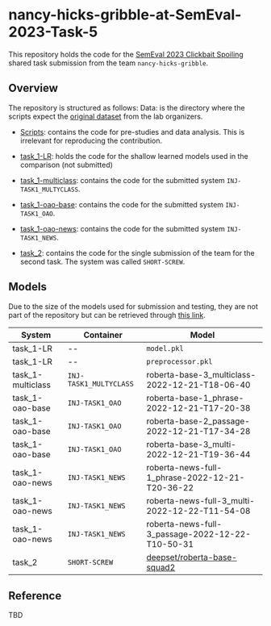 # nancy-hicks-gribble-at-SemEval-2023-Task-5

This repository holds the code for the [SemEval 2023 Clickbait Spoiling](https://pan.webis.de/semeval23/pan23-web/clickbait-challenge.html) shared task submission from the team `nancy-hicks-gribble`.

## Overview
The repository is structured as follows:
Data: is the directory where the scripts expect the [original dataset](https://pan.webis.de/semeval23/pan23-web/clickbait-challenge.html#data) from the lab organizers.

- [Scripts](https://github.com/jueri/nancy-hicks-gribble-at-SemEval-2023-Task-5/tree/main/skripts): contains the code for pre-studies and data analysis. This is irrelevant for reproducing the contribution.

- [task_1-LR](https://github.com/jueri/nancy-hicks-gribble-at-SemEval-2023-Task-5/tree/main/task_1-LR): holds the code for the shallow learned models used in the comparison (not submitted)

- [task_1-multiclass](https://github.com/jueri/nancy-hicks-gribble-at-SemEval-2023-Task-5/tree/main/task_1-multiclass): contains the code for the submitted system `INJ-TASK1_MULTYCLASS`.

- [task_1-oao-base](https://github.com/jueri/nancy-hicks-gribble-at-SemEval-2023-Task-5/tree/main/task_1-oao-base): contains the code for the submitted system `INJ-TASK1_OAO`.

- [task_1-oao-news](https://github.com/jueri/nancy-hicks-gribble-at-SemEval-2023-Task-5/tree/main/task_1-oao-news): contains the code for the submitted system `INJ-TASK1_NEWS`.

- [task_2](https://github.com/jueri/nancy-hicks-gribble-at-SemEval-2023-Task-5/tree/main/task_2): contains the code for the single submission of the team for the second task. The system was called `SHORT-SCREW`.

## Models
Due to the size of the models used for submission and testing, they are not part of the repository but can be retrieved through [this link](https://th-koeln.sciebo.de/s/HBqf8Z5ynqW0jSc).

|System|Container|Model|
|---|---|---|
|task_1-LR|--|`model.pkl`|
|task_1-LR|--|`preprocessor.pkl`|
|task_1-multiclass|`INJ-TASK1_MULTYCLASS`|roberta-base-3_multiclass-2022-12-21-T18-06-40|
|task_1-oao-base|`INJ-TASK1_OAO`|roberta-base-1_phrase-2022-12-21-T17-20-38|
|task_1-oao-base|`INJ-TASK1_OAO`|roberta-base-2_passage-2022-12-21-T17-34-28|
|task_1-oao-base|`INJ-TASK1_OAO`|roberta-base-3_multi-2022-12-21-T19-36-44|
|task_1-oao-news|`INJ-TASK1_NEWS`|roberta-news-full-1_phrase-2022-12-21-T20-36-22|
|task_1-oao-news|`INJ-TASK1_NEWS`|roberta-news-full-3_multi-2022-12-22-T11-54-08|
|task_1-oao-news|`INJ-TASK1_NEWS`|roberta-news-full-3_passage-2022-12-22-T10-50-31|
|task_2|`SHORT-SCREW`|[deepset/roberta-base-squad2](https://huggingface.co/deepset/roberta-base-squad2)|

## Reference
TBD